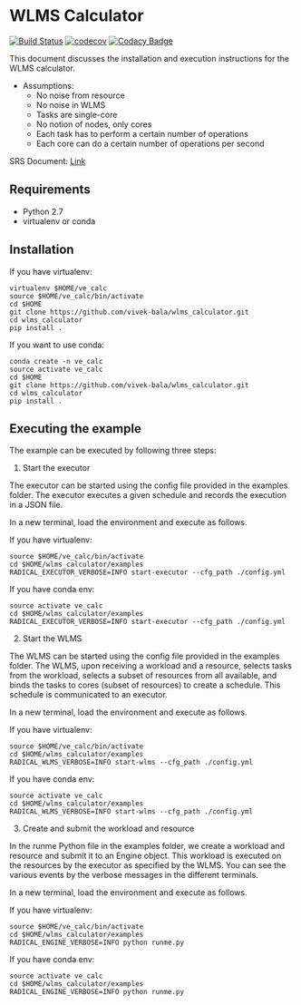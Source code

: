 # WLMS Calculator

[![Build Status]()]()
[![codecov]()]()
[![Codacy Badge]()]()

This document discusses the installation and execution instructions
for the WLMS calculator.

* Assumptions:
  * No noise from resource
  * No noise in WLMS
  * Tasks are single-core
  * No notion of nodes, only cores
  * Each task has to perform a certain number of operations
  * Each core can do a certain number of operations per second

SRS Document: [Link](ttps://docs.google.com/document/d/1g--pYhwbrSz8m2XrJJcEpc3w8EcNSufa_GrJhrKdfn4/edit)

## Requirements

* Python 2.7
* virtualenv or conda

## Installation

If you have virtualenv:

```
virtualenv $HOME/ve_calc
source $HOME/ve_calc/bin/activate
cd $HOME
git clone https://github.com/vivek-bala/wlms_calculator.git
cd wlms_calculator
pip install .
```

If you want to use conda:

```
conda create -n ve_calc
source activate ve_calc
cd $HOME
git clone https://github.com/vivek-bala/wlms_calculator.git
cd wlms_calculator
pip install .
```


## Executing the example

The example can be executed by following three steps:

1. Start the executor

The executor can be started using the config file provided in the examples
folder. The executor executes a given schedule and records the execution in
a JSON file.

In a new terminal, load the environment and execute as follows.

If you have virtualenv:
```
source $HOME/ve_calc/bin/activate
cd $HOME/wlms_calculator/examples
RADICAL_EXECUTOR_VERBOSE=INFO start-executor --cfg_path ./config.yml
```

If you have conda env:
```
source activate ve_calc
cd $HOME/wlms_calculator/examples
RADICAL_EXECUTOR_VERBOSE=INFO start-executor --cfg_path ./config.yml
```

2. Start the WLMS

The WLMS can be started using the config file provided in the examples
folder. The WLMS, upon receiving a workload and a resource, selects tasks
from the workload, selects a subset of resources from all available, and binds
the tasks to cores (subset of resources) to create a schedule. This schedule is
communicated to an executor.

In a new terminal, load the environment and execute as follows.


If you have virtualenv:
```
source $HOME/ve_calc/bin/activate
cd $HOME/wlms_calculator/examples
RADICAL_WLMS_VERBOSE=INFO start-wlms --cfg_path ./config.yml
```

If you have conda env:
```
source activate ve_calc
cd $HOME/wlms_calculator/examples
RADICAL_WLMS_VERBOSE=INFO start-wlms --cfg_path ./config.yml
```

3. Create and submit the workload and resource

In the runme Python file in the examples folder, we create a workload and
resource and submit it to an Engine object. This workload is executed on the
resources by the executor as specified by the WLMS. You can see the various
events by the verbose messages in the different terminals.

In a new terminal, load the environment and execute as follows.


If you have virtualenv:
```
source $HOME/ve_calc/bin/activate
cd $HOME/wlms_calculator/examples
RADICAL_ENGINE_VERBOSE=INFO python runme.py
```

If you have conda env:
```
source activate ve_calc
cd $HOME/wlms_calculator/examples
RADICAL_ENGINE_VERBOSE=INFO python runme.py
```